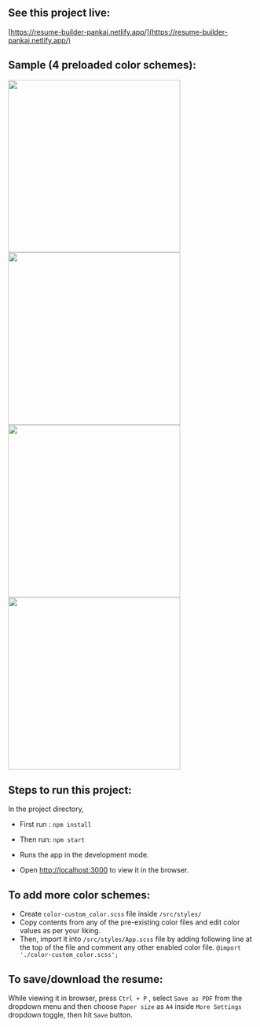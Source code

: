 ## See this project live:

[https://resume-builder-pankaj.netlify.app/](https://resume-builder-pankaj.netlify.app/)

## Sample (4 preloaded color schemes):

<img src="https://github.com/pankajkanani/Resume-builder/blob/master/samples/dummy-seagreen.jpg" width="350px" /> <img src="https://github.com/pankajkanani/Resume-builder/blob/master/samples/dummy-blue.jpg" width="350px" />
<img src="https://github.com/pankajkanani/Resume-builder/blob/master/samples/dummy-grey.jpg" width="350px" /> <img src="https://github.com/pankajkanani/Resume-builder/blob/master/samples/dummy-indigo.jpg" width="350px" />

## Steps to run this project:

In the project directory,

- First run : `npm install`
- Then run: `npm start`

- Runs the app in the development mode.
- Open [http://localhost:3000](http://localhost:3000) to view it in the browser.

## To add more color schemes:

- Create `color-custom_color.scss` file inside `/src/styles/`
- Copy contents from any of the pre-existing color files and edit color values as per your liking.
- Then, import it into `/src/styles/App.scss` file by adding following line at the top of the file and comment any other enabled color file.
  `@import './color-custom_color.scss';`

## To save/download the resume:

While viewing it in browser, press `Ctrl + P` , select `Save as PDF` from the dropdown menu and then choose `Paper size` as `A4` inside `More Settings` dropdown toggle, then hit `Save` button.
